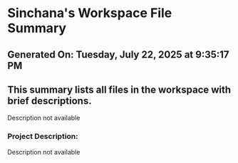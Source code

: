 # Sinchana's Workspace File Summary
## Generated On: Tuesday, July 22, 2025 at 9:35:17 PM
This summary lists all files in the workspace with brief descriptions.
---
Description not available 
### Project Description:
 Description not available
